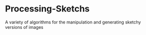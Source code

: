 # Processing-Sketchs
A variety of algorithms for the manipulation and generating sketchy versions of images
